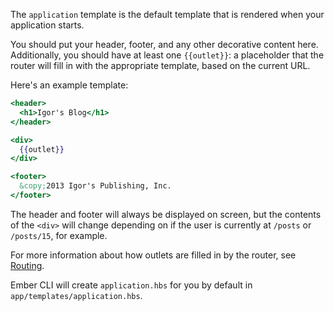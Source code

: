 The `application` template is the default template that is rendered when
your application starts.

You should put your header, footer, and any other decorative content
here. Additionally, you should have at least one `{{outlet}}`:
a placeholder that the router will fill in with the appropriate template,
based on the current URL.

Here's an example template:

```handlebars {data-filename=app/templates/application.hbs}
<header>
  <h1>Igor's Blog</h1>
</header>

<div>
  {{outlet}}
</div>

<footer>
  &copy;2013 Igor's Publishing, Inc.
</footer>
```

The header and footer will always be displayed on screen, but the
contents of the `<div>` will change depending on if the user is
currently at `/posts` or `/posts/15`, for example.

For more information about how outlets are filled in by the router, see
[Routing](../routing).

Ember CLI will create `application.hbs` for you by default in `app/templates/application.hbs`.
